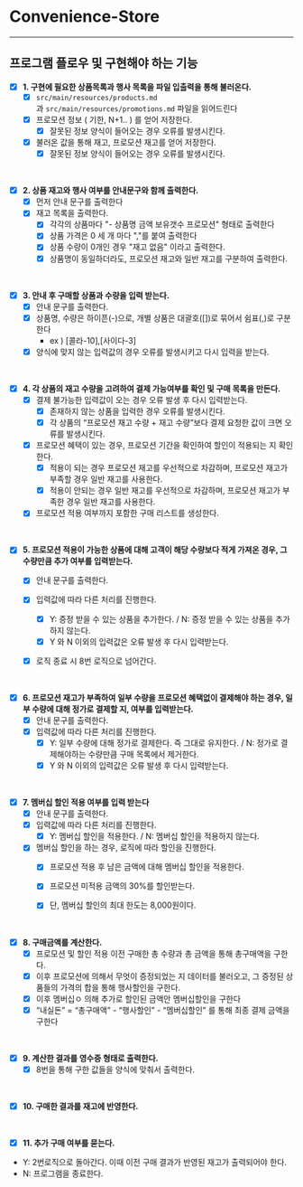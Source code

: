# Convenience-Store

---

## 프로그램 플로우 및 구현해야 하는 기능


- [x] **1. 구현에 필요한 상품목록과 행사 목록을 파일 입출력을 통해 불러온다.**
  - [x] ```src/main/resources/products.md```과 ```src/main/resources/promotions.md``` 파일을 읽어드린다
  - [x] 프로모션 정보 ( 기한, N+1.. ) 를 얻어 저장한다.
    - [x] 잘못된 정보 양식이 들어오는 경우 오류를 발생시킨다.
  - [x] 불러온 값을 통해 재고, 프로모션 재고를 얻어 저장한다.
    - [x] 잘못된 정보 양식이 들어오는 경우 오류를 발생시킨다.

<br>

- [x] **2. 상품 재고와 행사 여부를 안내문구와 함께 출력한다.**
  - [x] 먼저 안내 문구를 출력한다
  - [x] 재고 목록을 출력한다. 
    - [x] 각각의 상품마다 "- 상품명 금액 보유갯수 프로모션" 형태로 출력한다
    - [x] 상품 가격은 0 세 개 마다 ","를 붙여 출력한다 
    - [x] 상품 수량이 0개인 경우 "재고 없음" 이라고 출력한다.
    - [x] 상품명이 동일하더라도, 프로모션 재고와 일반 재고를 구분하여 출력한다.

<br>

- [x] **3. 안내 후 구매할 상품과 수량을 입력 받는다.**
  - [x] 안내 문구를 출력한다.
  - [x] 상품명, 수량은 하이픈(-)으로, 개별 상품은 대괄호([])로 묶어서 쉼표(,)로 구분한다
    - ex ) [콜라-10],[사이다-3]
  - [x] 양식에 맞지 않는 입력값의 경우 오류를 발생시키고  다시 입력을 받는다. 

<br>

- [x] **4. 각 상품의 재고 수량을 고려하여 결제 가능여부를 확인 및 구매 목록을 만든다.**
  - [x] 결제 불가능한 입력값이 오는 경우 오류 발생 후 다시 입력받는다.
    - [x] 존재하지 않는 상품을 입력한 경우 오류를 발생시킨다.
    - [x] 각 상품의 “프로모션 재고 수량 + 재고 수량”보다 결제 요청한 값이 크면 오류를 발생시킨다.
  - [x] 프로모션 혜택이 있는 경우, 프로모션 기간을 확인하여 할인이 적용되는 지 확인한다.
    - [x] 적용이 되는 경우 프로모션 재고를 우선적으로 차감하며, 프로모션 재고가 부족할 경우 일반 재고를 사용한다. 
    - [x] 적용이 안되는 경우 일반 재고를 우선적으로 차감하며, 프로모션 재고가 부족한 경우 일반 재고를 사용한다.
  - [x] 프로모션 적용 여부까지 포함한 구매 리스트를 생성한다.

<br>

- [x] **5. 프로모션 적용이 가능한 상품에 대해 고객이 해당 수량보다 적게 가져온 경우, 그 수량만큼 추가 여부를 입력받는다.** 
  - [x] 안내 문구를 출력한다.
  - [x] 입력값에 따라 다른 처리를 진행한다. 
    - [x] Y: 증정 받을 수 있는 상품을 추가한다. / N: 증정 받을 수 있는 상품을 추가하지 않는다.
    - [x] Y 와 N 이외의 입력값은 오류 발생 후 다시 입력받는다.
  - [x] 로직 종료 시 8번 로직으로 넘어간다.


<br>

- [x] **6. 프로모션 재고가 부족하여 일부 수량을 프로모션 혜택없이 결제해야 하는 경우, 일부 수량에 대해 정가로 결제할 지, 여부를 입력받는다.**
  - [x] 안내 문구를 출력한다.
  - [x] 입력값에 따라 다른 처리를 진행한다.
    - [x] Y: 일부 수량에 대해 정가로 결제한다. 즉 그대로 유지한다. / N: 정가로 결제해야하는 수량만큼 구매 목록에서 제거한다.
    - [x] Y 와 N 이외의 입력값은 오류 발생 후 다시 입력받는다.

<br>

- [x] **7. 멤버십 할인 적용 여부를 입력 받는다**
  - [x] 안내 문구를 출력한다.
  - [x] 입력값에 따라 다른 처리를 진행한다. 
    - [x] Y: 멤버십 할인을 적용한다. / N: 멤버십 할인을 적용하지 않는다.
  - [x] 멤버십 할인을 하는 경우, 로직에 따라 할인을 진행한다. 
    - [x] 프로모션 적용 후 남은 금액에 대해 멤버십 할인을 적용한다. 
    - [x] 프로모션 미적용 금액의 30%를 할인받는다. 
    - [x] 단, 멤버십 할인의 최대 한도는 8,000원이다.


<br>

- [x] **8. 구매금액를 계산한다.**
  - [x] 프로모션 및 할인 적용 이전 구매한 총 수량과 총 금액을 통해 총구매액을 구한다.
  - [x] 이후 프로모션에 의해서 무엇이 증정되었는 지 데이터를 불러오고, 그 증정된 상품들의 가격의 합을 통해 행사할인을 구한다. 
  - [x] 이후 멤버십ㅇ 의해 추가로 할인된 금액안 멤버십할인을 구한다
  - [x] “내실돈” = “총구매액”  - “행사할인” - “멤버십할인” 를 통해 최종 결제 금액을 구한다

<br>


- [x] **9. 계산한 결과를 영수증 형태로 출력한다.**
  - [x] 8번을 통해 구한 값들을 양식에 맞춰서 출력한다. 

<br>

- [x] **10. 구매한 결과를 재고에 반영한다.**


<br>


- [x] **11. 추가 구매 여부를 묻는다.**
- Y: 2번로직으로 돌아간다. 이때 이전 구매 결과가 반영된 재고가 출력되어야 한다.
- N: 프로그램을 종료한다.